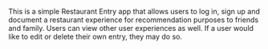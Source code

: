 This is a simple Restaurant Entry app that allows users to log in, sign up and document a restaurant experience for recommendation purposes to friends and family.  Users can view other user experiences as well.  If a user would like to edit or delete their own entry, they may do so.  
